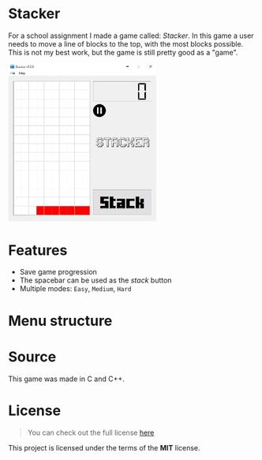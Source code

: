# Stacker
For a school assignment I made a game called: *Stacker*.
In this game a user needs to move a line of blocks to the top, with the most blocks possible.  
This is not my best work, but the game is still pretty good as a "game".  

<img src="./misc/images/gameplay_cpp.gif" alt="gameplay" width="300">

# Features
* Save game progression
* The spacebar can be used as the *stack* button
* Multiple modes: `Easy`, `Medium`, `Hard`

# Menu structure

# Source
This game was made in C and C++.

# License
>You can check out the full license [here](LICENSE)

This project is licensed under the terms of the **MIT** license.
